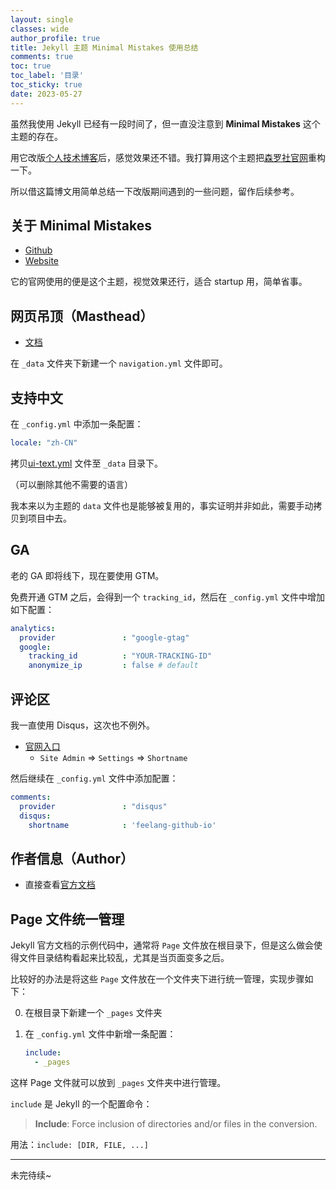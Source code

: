 ```yaml
---
layout: single
classes: wide
author_profile: true
title: Jekyll 主题 Minimal Mistakes 使用总结
comments: true
toc: true
toc_label: '目录'
toc_sticky: true
date: 2023-05-27
---
```


虽然我使用 Jekyll 已经有一段时间了，但一直没注意到 **Minimal Mistakes** 这个主题的存在。

用它改版[个人技术博客](https://feelang.github.io/)后，感觉效果还不错。我打算用这个主题把[森罗社官网](https://senluoshe.com)重构一下。

所以借这篇博文用简单总结一下改版期间遇到的一些问题，留作后续参考。

## 关于 Minimal Mistakes

* [Github](https://github.com/mmistakes/minimal-mistakes)
* [Website](https://mmistakes.github.io/minimal-mistakes)

它的官网使用的便是这个主题，视觉效果还行，适合 startup 用，简单省事。

## 网页吊顶（Masthead）

* [文档](https://mmistakes.github.io/minimal-mistakes/docs/navigation)

在 `_data` 文件夹下新建一个 `navigation.yml` 文件即可。

## 支持中文

在 `_config.yml` 中添加一条配置：

```yaml
locale: "zh-CN"
```

拷贝[ui-text.yml](https://github.com/mmistakes/minimal-mistakes/blob/master/_data/ui-text.yml) 文件至 `_data` 目录下。

（可以删除其他不需要的语言）

我本来以为主题的 `data` 文件也是能够被复用的，事实证明并非如此，需要手动拷贝到项目中去。

## GA

老的 GA 即将线下，现在要使用 GTM。

免费开通 GTM 之后，会得到一个 `tracking_id`，然后在 `_config.yml` 文件中增加如下配置：

```yaml
analytics:
  provider               : "google-gtag"
  google:
    tracking_id          : "YOUR-TRACKING-ID"
    anonymize_ip         : false # default
```

## 评论区

我一直使用 Disqus，这次也不例外。

* [官网入口](https://disqus.com)
    * `Site Admin` => `Settings` => `Shortname`

然后继续在 `_config.yml` 文件中添加配置：

```yaml
comments:
  provider               : "disqus"
  disqus:
    shortname            : 'feelang-github-io'
```

## 作者信息（Author）

* 直接查看[官方文档](https://mmistakes.github.io/minimal-mistakes/docs/authors)

## Page 文件统一管理

Jekyll 官方文档的示例代码中，通常将 `Page` 文件放在根目录下，但是这么做会使得文件目录结构看起来比较乱，尤其是当页面变多之后。

比较好的办法是将这些 `Page` 文件放在一个文件夹下进行统一管理，实现步骤如下：

0. 在根目录下新建一个 `_pages` 文件夹
0. 在 `_config.yml` 文件中新增一条配置：

    ```yaml
    include:
      - _pages
    ```

这样 Page 文件就可以放到 `_pages` 文件夹中进行管理。

`include` 是 Jekyll 的一个配置命令：

> **Include**: Force inclusion of directories and/or files in the conversion. 

用法：`include: [DIR, FILE, ...]`

---

未完待续~
